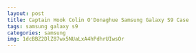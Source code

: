 ```yaml
---
layout: post
title: Captain Hook Colin O'Donaghue Samsung Galaxy S9 Case
tags: samsung galaxy s9
categories: samsung
img: 1dcBBZ2DlZ87wx5NUaLxA4hPdhrUIwsOr
---
```

